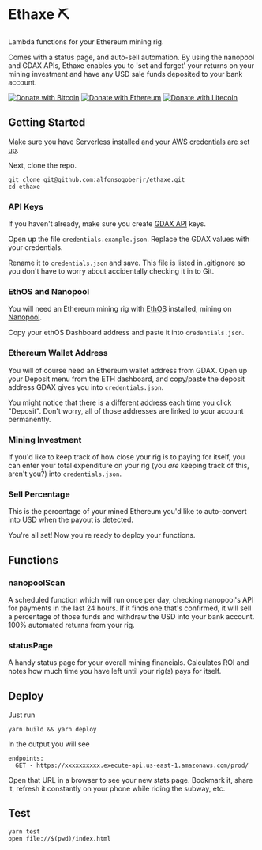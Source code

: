 # Ethaxe ⛏

Lambda functions for your Ethereum mining rig. 

Comes with a status page, and auto-sell automation. By using the nanopool and GDAX APIs, Ethaxe enables you to 'set and forget' your returns on your mining investment and have any USD sale funds deposited to your bank account. 

[![Donate with Bitcoin](https://en.cryptobadges.io/badge/micro/16Ui8XPa6c3Z2P6tRuWFesrAyppgNnZHQm)](https://en.cryptobadges.io/donate/16Ui8XPa6c3Z2P6tRuWFesrAyppgNnZHQm) [![Donate with Ethereum](https://en.cryptobadges.io/badge/micro/0x3fC09955c9fbFE0fE0AF39E0f1587370627ED77a)](https://en.cryptobadges.io/donate/0x3fC09955c9fbFE0fE0AF39E0f1587370627ED77a) [![Donate with Litecoin](https://en.cryptobadges.io/badge/micro/LLFnB7p173qGsH3U3EXuMYzGw5qv31rJxA)](https://en.cryptobadges.io/donate/LLFnB7p173qGsH3U3EXuMYzGw5qv31rJxA)

## Getting Started

Make sure you have [Serverless](https://serverless.com/framework/docs/providers/aws/guide/installation/) installed and your [AWS credentials are set up](https://serverless.com/framework/docs/providers/aws/guide/credentials/).

Next, clone the repo.

```
git clone git@github.com:alfonsogoberjr/ethaxe.git
cd ethaxe
```

### API Keys

If you haven't already, make sure you create [GDAX API](https://www.gdax.com/settings/api) keys.

Open up the file `credentials.example.json`. Replace the GDAX values with your credentials. 

Rename it to `credentials.json` and save. This file is listed in .gitignore so you don't have to worry about accidentally checking it in to Git.

### EthOS and Nanopool

You will need an Ethereum mining rig with [EthOS](http://ethosdistro.com/) installed, mining on [Nanopool](https://eth.nanopool.org/). 

Copy your ethOS Dashboard address and paste it into `credentials.json`. 

### Ethereum Wallet Address

You will of course need an Ethereum wallet address from GDAX. Open up your Deposit menu from the ETH dashboard, and copy/paste the deposit address GDAX gives you into `credentials.json`. 

You might notice that there is a different address each time you click "Deposit". Don't worry, all of those addresses are linked to your account permanently. 

### Mining Investment

If you'd like to keep track of how close your rig is to paying for itself, you can enter your total expenditure on your rig (you _are_ keeping track of this, aren't you?) into `credentials.json`. 

### Sell Percentage

This is the percentage of your mined Ethereum you'd like to auto-convert into USD when the payout is detected. 

You're all set! Now you're ready to deploy your functions. 

## Functions

### nanopoolScan

A scheduled function which will run once per day, checking nanopool's API for payments in the last 24 hours. If it finds one that's confirmed, it will sell a percentage of those funds and withdraw the USD into your bank account. 100% automated returns from your rig. 

### statusPage

A handy status page for your overall mining financials. Calculates ROI and notes how much time you have left until your rig(s) pays for itself. 

## Deploy 

Just run

```
yarn build && yarn deploy
```

In the output you will see

```
endpoints:
  GET - https://xxxxxxxxxx.execute-api.us-east-1.amazonaws.com/prod/
```

Open that URL in a browser to see your new stats page. Bookmark it, share it, refresh it constantly on your phone while riding the subway, etc. 

## Test

```
yarn test
open file://$(pwd)/index.html
```
